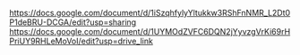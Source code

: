 https://docs.google.com/document/d/1iSzqhfylyYltukkw3RShFnNMR_L2Dt0P1deBRU-DCGA/edit?usp=sharing
https://docs.google.com/document/d/1UYMOdZVFC6DQN2jYyvzgVrKi69rHPriUY9RHLeMoVoI/edit?usp=drive_link
